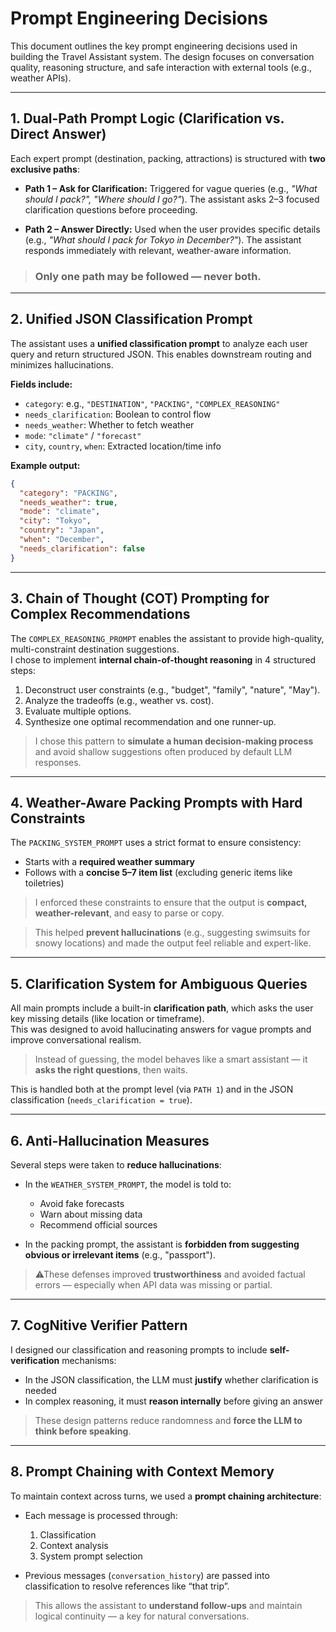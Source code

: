 # Prompt Engineering Decisions

This document outlines the key prompt engineering decisions used in building the Travel Assistant system. The design focuses on conversation quality, reasoning structure, and safe interaction with external tools (e.g., weather APIs).

---

## 1. Dual-Path Prompt Logic (Clarification vs. Direct Answer)

Each expert prompt (destination, packing, attractions) is structured with **two exclusive paths**:

* **Path 1 – Ask for Clarification:**
  Triggered for vague queries (e.g., *"What should I pack?", "Where should I go?"*).
  The assistant asks 2–3 focused clarification questions before proceeding.

* **Path 2 – Answer Directly:**
  Used when the user provides specific details (e.g., *"What should I pack for Tokyo in December?"*).
  The assistant responds immediately with relevant, weather-aware information.

> ### Only one path may be followed — never both.

---

## 2. Unified JSON Classification Prompt

The assistant uses a **unified classification prompt** to analyze each user query and return structured JSON.
This enables downstream routing and minimizes hallucinations.

**Fields include:**

* `category`: e.g., `"DESTINATION"`, `"PACKING"`, `"COMPLEX_REASONING"`
* `needs_clarification`: Boolean to control flow
* `needs_weather`: Whether to fetch weather
* `mode`: `"climate"` / `"forecast"`
* `city`, `country`, `when`: Extracted location/time info

**Example output:**

```json
{
  "category": "PACKING",
  "needs_weather": true,
  "mode": "climate",
  "city": "Tokyo",
  "country": "Japan",
  "when": "December",
  "needs_clarification": false
}
```

---

## 3. Chain of Thought (COT) Prompting for Complex Recommendations

The `COMPLEX_REASONING_PROMPT` enables the assistant to provide high-quality, multi-constraint destination suggestions.  
I chose to implement **internal chain-of-thought reasoning** in 4 structured steps:

1. Deconstruct user constraints (e.g., "budget", "family", "nature", "May").
2. Analyze the tradeoffs (e.g., weather vs. cost).
3. Evaluate multiple options.
4. Synthesize one optimal recommendation and one runner-up.

>  I chose this pattern to **simulate a human decision-making process** and avoid shallow suggestions often produced by default LLM responses.

---

## 4. Weather-Aware Packing Prompts with Hard Constraints

The `PACKING_SYSTEM_PROMPT` uses a strict format to ensure consistency:

- Starts with a **required weather summary**
- Follows with a **concise 5–7 item list** (excluding generic items like toiletries)

>  I enforced these constraints to ensure that the output is **compact, weather-relevant**, and easy to parse or copy.

> This helped **prevent hallucinations** (e.g., suggesting swimsuits for snowy locations) and made the output feel reliable and expert-like.

---

## 5. Clarification System for Ambiguous Queries

All main prompts include a built-in **clarification path**, which asks the user key missing details (like location or timeframe).  
This was designed to avoid hallucinating answers for vague prompts and improve conversational realism.

>  Instead of guessing, the model behaves like a smart assistant — it **asks the right questions**, then waits.

This is handled both at the prompt level (via `PATH 1`) and in the JSON classification (`needs_clarification = true`).

---

## 6. Anti-Hallucination Measures

Several steps were taken to **reduce hallucinations**:

- In the `WEATHER_SYSTEM_PROMPT`, the model is told to:
  - Avoid fake forecasts  
  - Warn about missing data  
  - Recommend official sources

- In the packing prompt, the assistant is **forbidden from suggesting obvious or irrelevant items** (e.g., "passport").

> ⚠These defenses improved **trustworthiness** and avoided factual errors — especially when API data was missing or partial.

---

## 7. CogNitive Verifier Pattern

I designed our classification and reasoning prompts to include **self-verification** mechanisms:

- In the JSON classification, the LLM must **justify** whether clarification is needed
- In complex reasoning, it must **reason internally** before giving an answer

>  These design patterns reduce randomness and **force the LLM to think before speaking**.

---

## 8. Prompt Chaining with Context Memory

To maintain context across turns, we used a **prompt chaining architecture**:

- Each message is processed through:
  1. Classification
  2. Context analysis
  3. System prompt selection

- Previous messages (`conversation_history`) are passed into classification to resolve references like “that trip”.

>  This allows the assistant to **understand follow-ups** and maintain logical continuity — a key for natural conversations.

